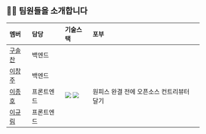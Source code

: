 ## 💁‍♂️ 팀원들을 소개합니다

|멤버|담당|기술스택|포부|
|:--|:--|:--|:--|
|[구솔찬](https://github.com/gschan01)|백엔드| | |
|[이창주](https://github.com/lcjne00)|백엔드| | |
|[이종호](https://github.com/devfrank9)|프론트엔드|<img src="https://img.shields.io/badge/typescript-3178C6?style=for-the-badge&logo=typescript&logoColor=white"> <img src="https://img.shields.io/badge/react-61DAFB?style=for-the-badge&logo=react&logoColor=black">|원피스 완결 전에 오픈소스 컨트리뷰터 달기|
|[이규림](https://github.com/Kyoorim)|프론트엔드| | |
